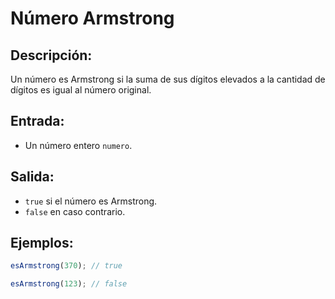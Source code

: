 # Número Armstrong

## Descripción:
Un número es Armstrong si la suma de sus dígitos elevados a la cantidad de dígitos es igual al número original.

## Entrada:
- Un número entero `numero`.

## Salida:
- `true` si el número es Armstrong.
- `false` en caso contrario.

## Ejemplos:

```javascript
esArmstrong(370); // true

esArmstrong(123); // false
```
